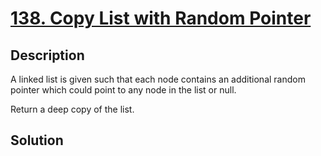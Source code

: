 # [138. Copy List with Random Pointer](https://leetcode.com/problems/copy-list-with-random-pointer)

## Description

A linked list is given such that each node contains an additional random pointer which could point to any node in the list or null.

Return a deep copy of the list.

## Solution

